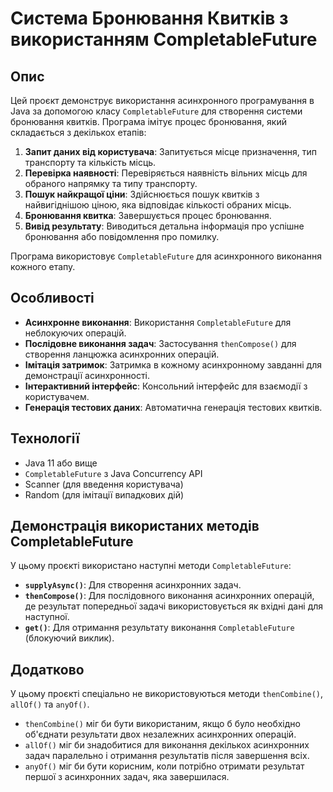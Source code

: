 # Система Бронювання Квитків з використанням CompletableFuture

## Опис

Цей проєкт демонструє використання асинхронного програмування в Java за допомогою класу `CompletableFuture` для створення системи бронювання квитків. Програма імітує процес бронювання, який складається з декількох етапів:

1.  **Запит даних від користувача**: Запитується місце призначення, тип транспорту та кількість місць.
2.  **Перевірка наявності**: Перевіряється наявність вільних місць для обраного напрямку та типу транспорту.
3.  **Пошук найкращої ціни**: Здійснюється пошук квитків з найвигіднішою ціною, яка відповідає кількості обраних місць.
4.  **Бронювання квитка**: Завершується процес бронювання.
5.  **Вивід результату**: Виводиться детальна інформація про успішне бронювання або повідомлення про помилку.

Програма використовує `CompletableFuture` для асинхронного виконання кожного етапу.

## Особливості

-   **Асинхронне виконання**: Використання `CompletableFuture` для неблокуючих операцій.
-   **Послідовне виконання задач**: Застосування `thenCompose()` для створення ланцюжка асинхронних операцій.
-   **Імітація затримок**: Затримка в кожному асинхронному завданні для демонстрації асинхронності.
-   **Інтерактивний інтерфейс**: Консольний інтерфейс для взаємодії з користувачем.
-   **Генерація тестових даних**: Автоматична генерація тестових квитків.

## Технології

-   Java 11 або вище
-   `CompletableFuture` з Java Concurrency API
-   Scanner (для введення користувача)
-  Random (для імітації випадкових дій)


## Демонстрація використаних методів CompletableFuture

У цьому проєкті використано наступні методи `CompletableFuture`:

-   **`supplyAsync()`**: Для створення асинхронних задач.
-   **`thenCompose()`**: Для послідовного виконання асинхронних операцій, де результат попередньої задачі використовується як вхідні дані для наступної.
-   **`get()`**: Для отримання результату виконання `CompletableFuture` (блокуючий виклик).

## Додатково

У цьому проєкті спеціально не використовуються методи `thenCombine()`, `allOf()` та `anyOf()`.
- `thenCombine()` міг би бути використаним, якщо б було необхідно об'єднати результати двох незалежних асинхронних операцій.
- `allOf()` міг би знадобитися для виконання декількох асинхронних задач паралельно і отримання результатів після завершення всіх.
- `anyOf()` міг би бути корисним, коли потрібно отримати результат першої з асинхронних задач, яка завершилася.

